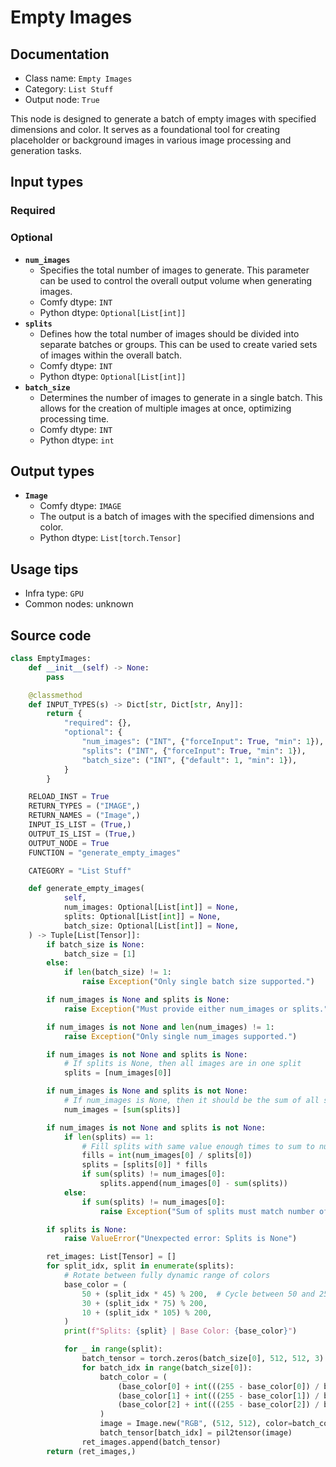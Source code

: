 # Empty Images
## Documentation
- Class name: `Empty Images`
- Category: `List Stuff`
- Output node: `True`

This node is designed to generate a batch of empty images with specified dimensions and color. It serves as a foundational tool for creating placeholder or background images in various image processing and generation tasks.
## Input types
### Required
### Optional
- **`num_images`**
    - Specifies the total number of images to generate. This parameter can be used to control the overall output volume when generating images.
    - Comfy dtype: `INT`
    - Python dtype: `Optional[List[int]]`
- **`splits`**
    - Defines how the total number of images should be divided into separate batches or groups. This can be used to create varied sets of images within the overall batch.
    - Comfy dtype: `INT`
    - Python dtype: `Optional[List[int]]`
- **`batch_size`**
    - Determines the number of images to generate in a single batch. This allows for the creation of multiple images at once, optimizing processing time.
    - Comfy dtype: `INT`
    - Python dtype: `int`
## Output types
- **`Image`**
    - Comfy dtype: `IMAGE`
    - The output is a batch of images with the specified dimensions and color.
    - Python dtype: `List[torch.Tensor]`
## Usage tips
- Infra type: `GPU`
- Common nodes: unknown


## Source code
```python
class EmptyImages:
    def __init__(self) -> None:
        pass

    @classmethod
    def INPUT_TYPES(s) -> Dict[str, Dict[str, Any]]:
        return {
            "required": {},
            "optional": {
                "num_images": ("INT", {"forceInput": True, "min": 1}),
                "splits": ("INT", {"forceInput": True, "min": 1}),
                "batch_size": ("INT", {"default": 1, "min": 1}),
            }
        }

    RELOAD_INST = True
    RETURN_TYPES = ("IMAGE",)
    RETURN_NAMES = ("Image",)
    INPUT_IS_LIST = (True,)
    OUTPUT_IS_LIST = (True,)
    OUTPUT_NODE = True
    FUNCTION = "generate_empty_images"

    CATEGORY = "List Stuff"

    def generate_empty_images(
            self,
            num_images: Optional[List[int]] = None,
            splits: Optional[List[int]] = None,
            batch_size: Optional[List[int]] = None,
    ) -> Tuple[List[Tensor]]:
        if batch_size is None:
            batch_size = [1]
        else:
            if len(batch_size) != 1:
                raise Exception("Only single batch size supported.")

        if num_images is None and splits is None:
            raise Exception("Must provide either num_images or splits.")

        if num_images is not None and len(num_images) != 1:
            raise Exception("Only single num_images supported.")

        if num_images is not None and splits is None:
            # If splits is None, then all images are in one split
            splits = [num_images[0]]

        if num_images is None and splits is not None:
            # If num_images is None, then it should be the sum of all splits
            num_images = [sum(splits)]

        if num_images is not None and splits is not None:
            if len(splits) == 1:
                # Fill splits with same value enough times to sum to num_images
                fills = int(num_images[0] / splits[0])
                splits = [splits[0]] * fills
                if sum(splits) != num_images[0]:
                    splits.append(num_images[0] - sum(splits))
            else:
                if sum(splits) != num_images[0]:
                    raise Exception("Sum of splits must match number of images.")

        if splits is None:
            raise ValueError("Unexpected error: Splits is None")

        ret_images: List[Tensor] = []
        for split_idx, split in enumerate(splits):
            # Rotate between fully dynamic range of colors
            base_color = (
                50 + (split_idx * 45) % 200,  # Cycle between 50 and 250
                30 + (split_idx * 75) % 200,
                10 + (split_idx * 105) % 200,
            )
            print(f"Splits: {split} | Base Color: {base_color}")

            for _ in range(split):
                batch_tensor = torch.zeros(batch_size[0], 512, 512, 3)
                for batch_idx in range(batch_size[0]):
                    batch_color = (
                        (base_color[0] + int(((255 - base_color[0]) / batch_size[0]) * batch_idx)),
                        (base_color[1] + int(((255 - base_color[1]) / batch_size[0]) * batch_idx)),
                        (base_color[2] + int(((255 - base_color[2]) / batch_size[0]) * batch_idx)),
                    )
                    image = Image.new("RGB", (512, 512), color=batch_color)
                    batch_tensor[batch_idx] = pil2tensor(image)
                ret_images.append(batch_tensor)
        return (ret_images,)

```
